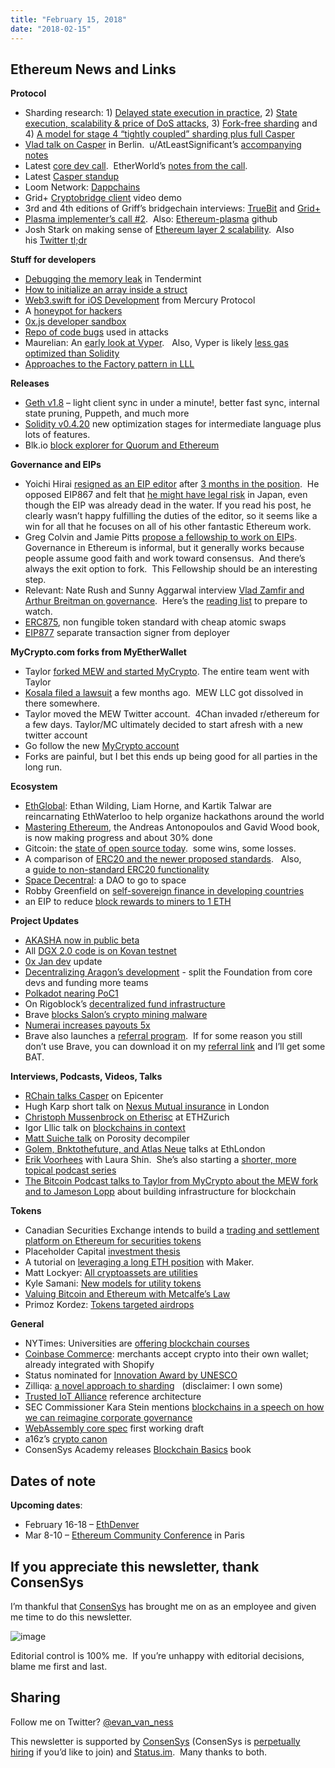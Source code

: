 ```yaml
---
title: "February 15, 2018"
date: "2018-02-15"
---
```


## Ethereum News and Links

**Protocol**

- Sharding research: 1) [Delayed state execution in practice](https://t.umblr.com/redirect?z=https%3A%2F%2Fethresear.ch%2Ft%2Fdelayed-state-execution-in-practice%2F1041&t=ODRiZTE3ZmEzZThhNWMyNDE1YTllZWUzY2M3MDZiMzQxMDJhMDA4MixzTDNlbXhrTA%3D%3D&b=t%3AQ8svKXOQOFn4j1wJ-IeWRA&p=https%3A%2F%2Fwww.weekinethereum.com%2Fpost%2F170925640988%2Ffebruary-15-2018&m=0), 2) [State execution, scalability & price of DoS attacks](https://t.umblr.com/redirect?z=https%3A%2F%2Fethresear.ch%2Ft%2Fstate-execution-scalability-and-cost-under-dos-attacks%2F1048&t=YWQ5OTVmNzU5ZWE4M2E2NzlmNGM3Njk0MzM5MWY3ZDcyMzU4YTNmNSxzTDNlbXhrTA%3D%3D&b=t%3AQ8svKXOQOFn4j1wJ-IeWRA&p=https%3A%2F%2Fwww.weekinethereum.com%2Fpost%2F170925640988%2Ffebruary-15-2018&m=0), 3) [Fork-free sharding](https://t.umblr.com/redirect?z=https%3A%2F%2Fethresear.ch%2Ft%2Ffork-free-sharding%2F1058&t=NjRhOTNlM2I2ODcyZjg3NDE2ZjFlOGM0MjZlNTIxODVmY2QzZmE3ZSxzTDNlbXhrTA%3D%3D&b=t%3AQ8svKXOQOFn4j1wJ-IeWRA&p=https%3A%2F%2Fwww.weekinethereum.com%2Fpost%2F170925640988%2Ffebruary-15-2018&m=0) and 4) [A model for stage 4 “tightly coupled” sharding plus full Casper](https://t.umblr.com/redirect?z=https%3A%2F%2Fethresear.ch%2Ft%2Fa-model-for-stage-4-tightly-coupled-sharding-plus-full-casper%2F1065&t=MTIxMGEyYTU4ZWJlNmFmNTA2MmJjZjlhZTgyNjQ4ZThiMjRlYjgyYSxzTDNlbXhrTA%3D%3D&b=t%3AQ8svKXOQOFn4j1wJ-IeWRA&p=https%3A%2F%2Fwww.weekinethereum.com%2Fpost%2F170925640988%2Ffebruary-15-2018&m=0)
- [Vlad talk on Casper](https://t.umblr.com/redirect?z=https%3A%2F%2Fwww.youtube.com%2Fwatch%3Fv%3DqDa4xjQq1RE&t=MzYyNWVkZGU1NGE1ZDc0ZmMwN2M1ODU1MTJjZTY5MGQ3OGNkM2FkZixzTDNlbXhrTA%3D%3D&b=t%3AQ8svKXOQOFn4j1wJ-IeWRA&p=https%3A%2F%2Fwww.weekinethereum.com%2Fpost%2F170925640988%2Ffebruary-15-2018&m=0) in Berlin.  u/AtLeastSignificant’s [accompanying notes](https://t.umblr.com/redirect?z=https%3A%2F%2Fwww.reddit.com%2Fr%2Fethereum%2Fcomments%2F7wj8cq%2Fbreaking_down_vlads_talk_on_cbc_consensus_and%2F&t=NjBkMDFlYzNlMjkwMGNmMmQxNTkwZWVkOGU1NGI5MGE1OGIwMzdhMixzTDNlbXhrTA%3D%3D&b=t%3AQ8svKXOQOFn4j1wJ-IeWRA&p=https%3A%2F%2Fwww.weekinethereum.com%2Fpost%2F170925640988%2Ffebruary-15-2018&m=0)
- Latest [core dev call](https://t.umblr.com/redirect?z=https%3A%2F%2Fwww.youtube.com%2Fwatch%3Fv%3DwPBzs2NBnsA&t=ODFiZDY4Y2E5NjgxYzMwNDllMWM4YTBhZGFiODkyMDJlNWUxOGMwNyxzTDNlbXhrTA%3D%3D&b=t%3AQ8svKXOQOFn4j1wJ-IeWRA&p=https%3A%2F%2Fwww.weekinethereum.com%2Fpost%2F170925640988%2Ffebruary-15-2018&m=0).  EtherWorld’s [notes from the call](https://t.umblr.com/redirect?z=https%3A%2F%2Fetherworld.co%2F2018%2F02%2F12%2Fconstantinople-eips-and-ethereum-core-dev-meeting-33-highlights%2F&t=YzVhZGQ2NzQ5ZTg4MTAyYTQ4OWE0NzE5OTA4YjQxM2JlZDk5ZTIxMSxzTDNlbXhrTA%3D%3D&b=t%3AQ8svKXOQOFn4j1wJ-IeWRA&p=https%3A%2F%2Fwww.weekinethereum.com%2Fpost%2F170925640988%2Ffebruary-15-2018&m=0).
- Latest [Casper standup](https://t.umblr.com/redirect?z=https%3A%2F%2Fwww.youtube.com%2Fwatch%3Fv%3D_2wduN0iM50&t=YWYzMDBlNTljNzJjNmZkZjdkYWIwNzMxODg5M2Q4NmY0NjZmNmFlMyxzTDNlbXhrTA%3D%3D&b=t%3AQ8svKXOQOFn4j1wJ-IeWRA&p=https%3A%2F%2Fwww.weekinethereum.com%2Fpost%2F170925640988%2Ffebruary-15-2018&m=0)
- Loom Network: [Dappchains](https://t.umblr.com/redirect?z=https%3A%2F%2Fmedium.com%2Floom-network%2Fdappchains-scaling-ethereum-dapps-through-sidechains-f99e51fff447%3Freddit%3D1&t=YTUyZjZlNDE2NzI3ZWVmMjg2Y2IzYzdiYmZlOTE4ZjE0ZTZhNTFmZSxzTDNlbXhrTA%3D%3D&b=t%3AQ8svKXOQOFn4j1wJ-IeWRA&p=https%3A%2F%2Fwww.weekinethereum.com%2Fpost%2F170925640988%2Ffebruary-15-2018&m=0)
- Grid+ [Cryptobridge client](https://t.umblr.com/redirect?z=https%3A%2F%2Fvimeo.com%2F255442890&t=N2RkZDZmMDQ2ZTRiNWYzY2EzNjA3NDMwNGQxNTFlNjgzOWU5Y2ViMSxzTDNlbXhrTA%3D%3D&b=t%3AQ8svKXOQOFn4j1wJ-IeWRA&p=https%3A%2F%2Fwww.weekinethereum.com%2Fpost%2F170925640988%2Ffebruary-15-2018&m=0) video demo
- 3rd and 4th editions of Griff’s bridgechain interviews: [TrueBit](https://t.umblr.com/redirect?z=https%3A%2F%2Fwww.youtube.com%2Fwatch%3Fv%3DyI9gaf8RO4w&t=NTc0MjcyNjIyODI5YzcwOTcyNzFmYjliNTQyZTA0OWE0NThhM2E4YyxzTDNlbXhrTA%3D%3D&b=t%3AQ8svKXOQOFn4j1wJ-IeWRA&p=https%3A%2F%2Fwww.weekinethereum.com%2Fpost%2F170925640988%2Ffebruary-15-2018&m=0) and [Grid+](https://t.umblr.com/redirect?z=https%3A%2F%2Fwww.youtube.com%2Fwatch%3Fv%3DZYVW74Q7DaY&t=ZGIyODVlNzZkNzI4YTkyYmU0ZGJiZmIzMjQ4NThlNjg5M2U3NzBjMSxzTDNlbXhrTA%3D%3D&b=t%3AQ8svKXOQOFn4j1wJ-IeWRA&p=https%3A%2F%2Fwww.weekinethereum.com%2Fpost%2F170925640988%2Ffebruary-15-2018&m=0)
- [Plasma implementer’s call #2](https://t.umblr.com/redirect?z=https%3A%2F%2Fyoutu.be%2Fc_Z8F6FUJxU&t=NDM1YWQxYjZiMGE2MDE4MWYzZmMwMjdiOTNiNjhmYmFiNDNiZmFhMixzTDNlbXhrTA%3D%3D&b=t%3AQ8svKXOQOFn4j1wJ-IeWRA&p=https%3A%2F%2Fwww.weekinethereum.com%2Fpost%2F170925640988%2Ffebruary-15-2018&m=0).  Also: [Ethereum-plasma](https://t.umblr.com/redirect?z=https%3A%2F%2Fgithub.com%2Fethereum-plasma&t=NmEzN2Y1OGE1YmEzZDlmNmJlYWQ0ODY5YTA3OGJlYTg3YWQ0ZWZiNyxzTDNlbXhrTA%3D%3D&b=t%3AQ8svKXOQOFn4j1wJ-IeWRA&p=https%3A%2F%2Fwww.weekinethereum.com%2Fpost%2F170925640988%2Ffebruary-15-2018&m=0) github
- Josh Stark on making sense of [Ethereum layer 2 scalability](https://t.umblr.com/redirect?z=https%3A%2F%2Fmedium.com%2Fl4-media%2Fmaking-sense-of-ethereums-layer-2-scaling-solutions-state-channels-plasma-and-truebit-22cb40dcc2f4&t=YWZiNjY0MWIyZTAzNTBiODc5MWUzYmY2OWI1YTYzYWVmNmJkZGQzYyxzTDNlbXhrTA%3D%3D&b=t%3AQ8svKXOQOFn4j1wJ-IeWRA&p=https%3A%2F%2Fwww.weekinethereum.com%2Fpost%2F170925640988%2Ffebruary-15-2018&m=0).  Also his [Twitter tl;dr](https://twitter.com/0xstark/status/963068286228484097)

**Stuff for developers**

- [Debugging the memory leak](https://t.umblr.com/redirect?z=https%3A%2F%2Fblog.cosmos.network%2Fdebugging-the-memory-leak-in-tendermint-210186711420&t=MWU2ZmFjMWNkODc2NTcyZjZmYjRlZGU3OTlhODNiZTFjOTllOGYyNCxzTDNlbXhrTA%3D%3D&b=t%3AQ8svKXOQOFn4j1wJ-IeWRA&p=https%3A%2F%2Fwww.weekinethereum.com%2Fpost%2F170925640988%2Ffebruary-15-2018&m=0) in Tendermint
- [How to initialize an array inside a struct](https://t.umblr.com/redirect?z=https%3A%2F%2Fmedium.com%2Floom-network%2Fethereum-solidity-memory-vs-storage-how-to-initialize-an-array-inside-a-struct-184baf6aa2eb&t=Nzk3OWFjODNiZjc0MmRiZTljMDc0N2VhYWJiMjQzMmM3OGY1YTI5OCxzTDNlbXhrTA%3D%3D&b=t%3AQ8svKXOQOFn4j1wJ-IeWRA&p=https%3A%2F%2Fwww.weekinethereum.com%2Fpost%2F170925640988%2Ffebruary-15-2018&m=0)
- [Web3.swift for iOS Development](https://t.umblr.com/redirect?z=https%3A%2F%2Fmedium.com%2Fmercuryprotocol%2Fintroducing-web3-swift-for-ethereum-ios-development-1e02212b662b&t=ZWU0ODQ3ZmQ0MzQ2N2RlOGQzODVlODY0ZDQ2ZTkyYTkzMGRlMTJlYyxzTDNlbXhrTA%3D%3D&b=t%3AQ8svKXOQOFn4j1wJ-IeWRA&p=https%3A%2F%2Fwww.weekinethereum.com%2Fpost%2F170925640988%2Ffebruary-15-2018&m=0) from Mercury Protocol
- A [honeypot for hackers](https://t.umblr.com/redirect?z=https%3A%2F%2Fwww.reddit.com%2Fr%2Fethdev%2Fcomments%2F7x5rwr%2Ftricked_by_a_honeypot_contract_or_beaten_by%2F&t=MGEzNTAxNWVkMDAwM2ZiN2UxNjY3Nzg2Y2JiYjIxNzcxYThkNDdlZixzTDNlbXhrTA%3D%3D&b=t%3AQ8svKXOQOFn4j1wJ-IeWRA&p=https%3A%2F%2Fwww.weekinethereum.com%2Fpost%2F170925640988%2Ffebruary-15-2018&m=0)
- [0x.js developer sandbox](https://t.umblr.com/redirect?z=https%3A%2F%2Fblog.0xproject.com%2F0x-js-developer-sandbox-15a3feb7443c&t=ZWFkYjcwMjEzZTg1ODk2ZGY4MjliMGQ0M2FhOGIxYWFkMWM3ODZjMCxzTDNlbXhrTA%3D%3D&b=t%3AQ8svKXOQOFn4j1wJ-IeWRA&p=https%3A%2F%2Fwww.weekinethereum.com%2Fpost%2F170925640988%2Ffebruary-15-2018&m=0)
- [Repo of code bugs](https://t.umblr.com/redirect?z=https%3A%2F%2Fgithub.com%2Ffergarrui%2Fethereum-security&t=MzAwZTY4Nzc4NmE2NmE1MzZmOWUwZmJmMDliZDhiM2U2NGVmOGE0NyxzTDNlbXhrTA%3D%3D&b=t%3AQ8svKXOQOFn4j1wJ-IeWRA&p=https%3A%2F%2Fwww.weekinethereum.com%2Fpost%2F170925640988%2Ffebruary-15-2018&m=0) used in attacks
- Maurelian: An [early look at Vyper](https://t.umblr.com/redirect?z=https%3A%2F%2Fmedium.com%2F%40maurelian%2Fan-early-look-at-vyper-d101e0c349c1&t=MzkyMDRiNDgxMmMwN2E4MmM0MzIyZjdjMDY5ZGEwZTZkZDg3OTVlZCxzTDNlbXhrTA%3D%3D&b=t%3AQ8svKXOQOFn4j1wJ-IeWRA&p=https%3A%2F%2Fwww.weekinethereum.com%2Fpost%2F170925640988%2Ffebruary-15-2018&m=0).   Also, Vyper is likely [less gas optimized than Solidity](https://t.umblr.com/redirect?z=https%3A%2F%2Fwww.reddit.com%2Fr%2Fethereum%2Fcomments%2F7x9jbb%2Fan_early_look_at_vyper_maurelian_medium%2Fdu7hnqe%2F%3Fcontext%3D3&t=MzExNzM3MWQyYWFlNWZkODFkN2JhYTc4YTZiMjJmMmYyZmYxNzI3NixzTDNlbXhrTA%3D%3D&b=t%3AQ8svKXOQOFn4j1wJ-IeWRA&p=https%3A%2F%2Fwww.weekinethereum.com%2Fpost%2F170925640988%2Ffebruary-15-2018&m=0)
- [Approaches to the Factory pattern in LLL](https://t.umblr.com/redirect?z=https%3A%2F%2Fgitlab.com%2Fveox%2Flll-creation-patterns%2Fblob%2F0e10ab6884fc11e945408f12c90b0cbab34419e0%2Fcontracts%2FREADME.md&t=ODI0ODJkNDUxYTdmMTZlZGFiYzRhMjJlYzI5MmUxMjkyYTA1MjhiNCxzTDNlbXhrTA%3D%3D&b=t%3AQ8svKXOQOFn4j1wJ-IeWRA&p=https%3A%2F%2Fwww.weekinethereum.com%2Fpost%2F170925640988%2Ffebruary-15-2018&m=0)

**Releases**

- [Geth v1.8](https://t.umblr.com/redirect?z=https%3A%2F%2Fblog.ethereum.org%2F2018%2F02%2F14%2Fgeth-1-8-iceberg%25C2%25B9%2F&t=YmJiYWJkM2Y3MDIxMmNiYjE3MDJlOTIxMjc2NTU4ZTgyNThiZGJiZSxzTDNlbXhrTA%3D%3D&b=t%3AQ8svKXOQOFn4j1wJ-IeWRA&p=https%3A%2F%2Fwww.weekinethereum.com%2Fpost%2F170925640988%2Ffebruary-15-2018&m=0) – light client sync in under a minute!, better fast sync, internal state pruning, Puppeth, and much more
- [Solidity v0.4.20](https://t.umblr.com/redirect?z=https%3A%2F%2Fgithub.com%2Fethereum%2Fsolidity%2Freleases%2Ftag%2Fv0.4.20&t=MWI2NWY3NmE5YjQyNDMwNTQyMzYxNGFlMjczMTZiOTFjOTAwMzVhMSxzTDNlbXhrTA%3D%3D&b=t%3AQ8svKXOQOFn4j1wJ-IeWRA&p=https%3A%2F%2Fwww.weekinethereum.com%2Fpost%2F170925640988%2Ffebruary-15-2018&m=0) new optimization stages for intermediate language plus lots of features.
- Blk.io [block explorer for Quorum and Ethereum](https://t.umblr.com/redirect?z=https%3A%2F%2Fmedium.com%2Fblk-io%2Four-free-blockchain-explorer-is-now-available-f9e11a1e1888&t=MTM4MTU2YmU3MWJiN2EyNjYzYmE4MDM5NTUyZmZkOWU1NGU4YmQ3OSxzTDNlbXhrTA%3D%3D&b=t%3AQ8svKXOQOFn4j1wJ-IeWRA&p=https%3A%2F%2Fwww.weekinethereum.com%2Fpost%2F170925640988%2Ffebruary-15-2018&m=0)

**Governance and EIPs**

- Yoichi Hirai [resigned as an EIP editor](https://t.umblr.com/redirect?z=https%3A%2F%2Fgithub.com%2Fethereum%2FEIPs%2Fpull%2F867%23issuecomment-365800936&t=MmVmNzJlYzNmODZkMDM3NDQxYjk5N2QwM2NjNDc2ZTJlZjVjZTBiYSxzTDNlbXhrTA%3D%3D&b=t%3AQ8svKXOQOFn4j1wJ-IeWRA&p=https%3A%2F%2Fwww.weekinethereum.com%2Fpost%2F170925640988%2Ffebruary-15-2018&m=0) after [3 months in the position](https://t.umblr.com/redirect?z=https%3A%2F%2Fgithub.com%2Fethereum%2FEIPs%2Fcommit%2F2145841c6ab56142d6c9beec5d2aaefd5bb52c3d%23diff-2f1874f8ac5135980a12a961cfafc079&t=ZTI1ZDZiYmQ5YTU2ZDhlOTMzZTRlZGNlY2I2MzVjZDU3NWJmMTUwMCxzTDNlbXhrTA%3D%3D&b=t%3AQ8svKXOQOFn4j1wJ-IeWRA&p=https%3A%2F%2Fwww.weekinethereum.com%2Fpost%2F170925640988%2Ffebruary-15-2018&m=0).  He opposed EIP867 and felt that [he might have legal risk](https://t.umblr.com/redirect?z=https%3A%2F%2Fmedium.com%2F%40pirapira%2Fwho-can-recover-stuck-funds-on-ethereum-345ba7566c9c&t=OWMzM2Q2MTZiNDA2YWZkZTBmNzk1ODEwMzFjNzY5NmUwZmIyZDMyMyxzTDNlbXhrTA%3D%3D&b=t%3AQ8svKXOQOFn4j1wJ-IeWRA&p=https%3A%2F%2Fwww.weekinethereum.com%2Fpost%2F170925640988%2Ffebruary-15-2018&m=0) in Japan, even though the EIP was already dead in the water. If you read his post, he clearly wasn’t happy fulfilling the duties of the editor, so it seems like a win for all that he focuses on all of his other fantastic Ethereum work.
- Greg Colvin and Jamie Pitts [propose a fellowship to work on EIPs](https://t.umblr.com/redirect?z=https%3A%2F%2Fmedium.com%2F%40jpitts%2Fan-open-invitation-to-participate-in-a-fellowship-of-ethereum-magicians-982e6143db4f&t=MTM0NjU5MzMxOTA5NDI3NWU2N2FjZDNmMjJjZTMwNjM4ODZlZDFkOCxzTDNlbXhrTA%3D%3D&b=t%3AQ8svKXOQOFn4j1wJ-IeWRA&p=https%3A%2F%2Fwww.weekinethereum.com%2Fpost%2F170925640988%2Ffebruary-15-2018&m=0). Governance in Ethereum is informal, but it generally works because people assume good faith and work toward consensus.  And there’s always the exit option to fork.  This Fellowship should be an interesting step.
- Relevant: Nate Rush and Sunny Aggarwal interview [Vlad Zamfir and Arthur Breitman on governance](https://t.umblr.com/redirect?z=https%3A%2F%2Fwww.youtube.com%2Fwatch%3Fv%3DIDY_inT-q0U%26feature%3Dyoutu.be&t=YzRiNzY2NTJiN2I2NDkwNjFjZjc0MDUzZTJmNDNlMTllZTg4OTExMyxzTDNlbXhrTA%3D%3D&b=t%3AQ8svKXOQOFn4j1wJ-IeWRA&p=https%3A%2F%2Fwww.weekinethereum.com%2Fpost%2F170925640988%2Ffebruary-15-2018&m=0).  Here’s the [reading list](https://t.umblr.com/redirect?z=https%3A%2F%2Fconspirat.us%2Fpodcast-resources-1-protocol-governance-300fac63ffa9&t=NzAyYTdlMjYyN2U2MTI2MzZhMTc4ZThlNTIyODE4ODYyMDgxMmE0NixzTDNlbXhrTA%3D%3D&b=t%3AQ8svKXOQOFn4j1wJ-IeWRA&p=https%3A%2F%2Fwww.weekinethereum.com%2Fpost%2F170925640988%2Ffebruary-15-2018&m=0) to prepare to watch.
- [ERC875](https://t.umblr.com/redirect?z=https%3A%2F%2Fgithub.com%2Fethereum%2FEIPs%2Fissues%2F875&t=OTEzNDkxNWFlNWU1NmE0MzIyNjEyMjA4Yzc0Y2NhNzFlM2JhN2QwYixzTDNlbXhrTA%3D%3D&b=t%3AQ8svKXOQOFn4j1wJ-IeWRA&p=https%3A%2F%2Fwww.weekinethereum.com%2Fpost%2F170925640988%2Ffebruary-15-2018&m=0), non fungible token standard with cheap atomic swaps
- [EIP877](https://t.umblr.com/redirect?z=https%3A%2F%2Fgithub.com%2Fethereum%2FEIPs%2Fpull%2F877&t=ODJhYWM5NjA5NDk0Zjk4NDgxM2I2OTQwNGI1ODE2NTRjN2FmN2Q5OCxzTDNlbXhrTA%3D%3D&b=t%3AQ8svKXOQOFn4j1wJ-IeWRA&p=https%3A%2F%2Fwww.weekinethereum.com%2Fpost%2F170925640988%2Ffebruary-15-2018&m=0) separate transaction signer from deployer

**MyCrypto.com forks from MyEtherWallet**

- Taylor [forked MEW and started MyCrypto](https://t.umblr.com/redirect?z=https%3A%2F%2Fwww.reddit.com%2Fr%2Fethereum%2Fcomments%2F7wa7yh%2Fa_new_beginning_mycryptocom%2F&t=MWIzYTA1ZDVjMmQyZTJmZWM5NDk1YzU5YTU2NjM2OTAwYWViMGEwMSxzTDNlbXhrTA%3D%3D&b=t%3AQ8svKXOQOFn4j1wJ-IeWRA&p=https%3A%2F%2Fwww.weekinethereum.com%2Fpost%2F170925640988%2Ffebruary-15-2018&m=0). The entire team went with Taylor
- [Kosala filed a lawsuit](https://t.umblr.com/redirect?z=https%3A%2F%2Fwww.reddit.com%2Fr%2Fethereum%2Fcomments%2F7whnxo%2Fa_lawsuit_was_filed_on_december_14_2017_by_the%2F&t=NDExOTZlNmJkYzA2YWVhMmQyMzYxNTMwNWU5MjI3YTFkMzEwODQyMCxzTDNlbXhrTA%3D%3D&b=t%3AQ8svKXOQOFn4j1wJ-IeWRA&p=https%3A%2F%2Fwww.weekinethereum.com%2Fpost%2F170925640988%2Ffebruary-15-2018&m=0) a few months ago.  MEW LLC got dissolved in there somewhere.
- Taylor moved the MEW Twitter account.  4Chan invaded r/ethereum for a few days. Taylor/MC ultimately decided to start afresh with a new twitter account
- Go follow the new [MyCrypto account](https://twitter.com/MyCrypto)
- Forks are painful, but I bet this ends up being good for all parties in the long run.  

  
**Ecosystem**

- [EthGlobal](https://t.umblr.com/redirect?z=https%3A%2F%2Fmedium.com%2Fethglobal%2Fethglobal-supporting-ethereum-hackathons-around-the-world-5e32fa991a55&t=YzliMzFhODBjZDUyMWM2MzRmZDkzOTc2ZmVjODFjZDNlM2E1Mjg0NyxzTDNlbXhrTA%3D%3D&b=t%3AQ8svKXOQOFn4j1wJ-IeWRA&p=https%3A%2F%2Fwww.weekinethereum.com%2Fpost%2F170925640988%2Ffebruary-15-2018&m=0): Ethan Wilding, Liam Horne, and Kartik Talwar are reincarnating EthWaterloo to help organize hackathons around the world
- [Mastering Ethereum](https://t.umblr.com/redirect?z=https%3A%2F%2Fwww.reddit.com%2Fr%2Fethereum%2Fcomments%2F7xivcm%2Fmastering_ethereum_is_progressing_rapidly_please%2F&t=ZjM5MjI4OTc4YWI0NGQ4ZTNmMjE2OTVhNzk2YTA1ODI0MzFmOGRiMixzTDNlbXhrTA%3D%3D&b=t%3AQ8svKXOQOFn4j1wJ-IeWRA&p=https%3A%2F%2Fwww.weekinethereum.com%2Fpost%2F170925640988%2Ffebruary-15-2018&m=0), the Andreas Antonopoulos and Gavid Wood book, is now making progress and about 30% done
- Gitcoin: the [state of open source today](https://t.umblr.com/redirect?z=https%3A%2F%2Fmedium.com%2Fgitcoin%2Foss-today-some-wins-some-losses-89d1ab46ceb6&t=M2IyYjc0NDk1OGJhYTVlOWUyN2MwZWE0MjBlMzNiMzE3ZmM3NTBmZCxzTDNlbXhrTA%3D%3D&b=t%3AQ8svKXOQOFn4j1wJ-IeWRA&p=https%3A%2F%2Fwww.weekinethereum.com%2Fpost%2F170925640988%2Ffebruary-15-2018&m=0).  some wins, some losses.
- A comparison of [ERC20 and the newer proposed standards](https://t.umblr.com/redirect?z=http%3A%2F%2Fblockchainers.org%2Findex.php%2F2018%2F02%2F08%2Ftoken-erc-comparison-for-fungible-tokens%2F&t=MDNhYjA3MGVkNzI1MWU5OTA1NGVmMzk5OThkNTgxODg5NmFmNjU5OSxzTDNlbXhrTA%3D%3D&b=t%3AQ8svKXOQOFn4j1wJ-IeWRA&p=https%3A%2F%2Fwww.weekinethereum.com%2Fpost%2F170925640988%2Ffebruary-15-2018&m=0).   Also, a [guide to non-standard ERC20 functionality](https://t.umblr.com/redirect?z=https%3A%2F%2Fmedium.com%2F%40ptrwtts%2Fbeyond-erc20-a-guide-to-non-standard-ethereum-token-functionality-bef5b9a9d457&t=YWI0Y2MxZjg2ZmFlMjE1ODQyYTlhOGQyZjVjNTRjN2MyNmVhNTQwZixzTDNlbXhrTA%3D%3D&b=t%3AQ8svKXOQOFn4j1wJ-IeWRA&p=https%3A%2F%2Fwww.weekinethereum.com%2Fpost%2F170925640988%2Ffebruary-15-2018&m=0)
- [Space Decentral](https://t.umblr.com/redirect?z=https%3A%2F%2Ffinance.yahoo.com%2Fnews%2Fspace-cooperative-launches-social-network-130000400.html&t=ODRlNjM1YWQxY2ZhOGJkMDFhYTlkMDk5NjBhNTZmYWUyYjEyMGI2NyxzTDNlbXhrTA%3D%3D&b=t%3AQ8svKXOQOFn4j1wJ-IeWRA&p=https%3A%2F%2Fwww.weekinethereum.com%2Fpost%2F170925640988%2Ffebruary-15-2018&m=0): a DAO to go to space
- Robby Greenfield on [self-sovereign finance in developing countries](https://t.umblr.com/redirect?z=https%3A%2F%2Fmedia.consensys.net%2Funbanked-for-good-digital-currency-and-self-sovereign-finance-add5f2efaaa&t=NGJkYjUzY2I4YzY2M2U5N2Y0ODJhOTFiMTU4OTUxODkzNDEyZGU3NSxzTDNlbXhrTA%3D%3D&b=t%3AQ8svKXOQOFn4j1wJ-IeWRA&p=https%3A%2F%2Fwww.weekinethereum.com%2Fpost%2F170925640988%2Ffebruary-15-2018&m=0)
- an EIP to reduce [block rewards to miners to 1 ETH](https://t.umblr.com/redirect?z=https%3A%2F%2Fgithub.com%2Fethereum%2FEIPs%2Fissues%2F861&t=ZGY3MjgyODkwOTM5NDE5ZmVmYWRmZDE1ODdlMDg3ZjhhNjlhZGQxMixzTDNlbXhrTA%3D%3D&b=t%3AQ8svKXOQOFn4j1wJ-IeWRA&p=https%3A%2F%2Fwww.weekinethereum.com%2Fpost%2F170925640988%2Ffebruary-15-2018&m=0)

**Project Updates**

- [AKASHA now in public beta](https://t.umblr.com/redirect?z=https%3A%2F%2Fblog.akasha.world%2F2018%2F02%2F10%2Fakasha-beta-emergence%2F&t=MGZhZWFmNjAxZDc1NzIzYTE3MDg2YTQyNzM3MmU4M2QwM2U5ZWE2NSxzTDNlbXhrTA%3D%3D&b=t%3AQ8svKXOQOFn4j1wJ-IeWRA&p=https%3A%2F%2Fwww.weekinethereum.com%2Fpost%2F170925640988%2Ffebruary-15-2018&m=0)
- All [DGX 2.0 code is on Kovan testnet](https://t.umblr.com/redirect?z=https%3A%2F%2Fmedium.com%2F%40Digix%2Fdigix-dev-update-feb-13th-2018-audit-fixes-kovan-deployment-uiux-testing-for-marketplace-and-fdcbffa86e73&t=MGVmZjBmYTNjYWMzMDkwMDNlNjdhODM3YTYwODdlNmJhODc3NzI2NCxzTDNlbXhrTA%3D%3D&b=t%3AQ8svKXOQOFn4j1wJ-IeWRA&p=https%3A%2F%2Fwww.weekinethereum.com%2Fpost%2F170925640988%2Ffebruary-15-2018&m=0)
- [0x Jan dev](https://t.umblr.com/redirect?z=https%3A%2F%2Fblog.0xproject.com%2Fdevelopment-update-5-january-2018-6308b2cb13bf&t=ZjRmNTQ4YjA0ZTgxM2ZhZDM0MGE4MjczOWU0NDhjOGRiYTc3ZDQyNixzTDNlbXhrTA%3D%3D&b=t%3AQ8svKXOQOFn4j1wJ-IeWRA&p=https%3A%2F%2Fwww.weekinethereum.com%2Fpost%2F170925640988%2Ffebruary-15-2018&m=0) update
- [Decentralizing Aragon’s development](https://t.umblr.com/redirect?z=https%3A%2F%2Fblog.aragon.one%2Fdecentralizing-aragons-development-5062fd6d135d&t=NjRkMzg5NDk4NDUyMzkzYzFhMzFmNjJkYWYzZGQ5NDA0ZTcyZjJlMyxzTDNlbXhrTA%3D%3D&b=t%3AQ8svKXOQOFn4j1wJ-IeWRA&p=https%3A%2F%2Fwww.weekinethereum.com%2Fpost%2F170925640988%2Ffebruary-15-2018&m=0) - split the Foundation from core devs and funding more teams
- [Polkadot nearing PoC1](https://t.umblr.com/redirect?z=https%3A%2F%2Fmedium.com%2F%40ParityTech%2Fparitys-polkadot-dev-update-3-b111209c4802&t=ZjQ1Yzg5OTVjMjYyYTQxNTcxZDBhYWRlYmVlZDM2NDEyNDFlNjdmOSxzTDNlbXhrTA%3D%3D&b=t%3AQ8svKXOQOFn4j1wJ-IeWRA&p=https%3A%2F%2Fwww.weekinethereum.com%2Fpost%2F170925640988%2Ffebruary-15-2018&m=0)
- On Rigoblock’s [decentralized fund infrastructure](https://t.umblr.com/redirect?z=https%3A%2F%2Fmedium.com%2Frigoblock%2Fa-protocol-for-decentralized-fund-infrastructure-1fe217264637&t=MmQzNzNjODMzZTBlOWZjMDY3MTIwZDU4ZWI3MTAxOWNmMTc2YjBlNyxzTDNlbXhrTA%3D%3D&b=t%3AQ8svKXOQOFn4j1wJ-IeWRA&p=https%3A%2F%2Fwww.weekinethereum.com%2Fpost%2F170925640988%2Ffebruary-15-2018&m=0)
- Brave [blocks Salon’s crypto mining malware](https://twitter.com/BrendanEich/status/963556096521658368)
- [Numerai increases payouts 5x](https://t.umblr.com/redirect?z=https%3A%2F%2Fmedium.com%2Fnumerai%2Fnumeraire-the-cryptocurrency-powering-the-world-hedge-fund-5674b7dd73fe&t=Mzc4MDkzYTkyZDM2Yzg3MjNmM2IwNDgwMzEwYjA2ZDZiYjYwMWE2YyxzTDNlbXhrTA%3D%3D&b=t%3AQ8svKXOQOFn4j1wJ-IeWRA&p=https%3A%2F%2Fwww.weekinethereum.com%2Fpost%2F170925640988%2Ffebruary-15-2018&m=0)
- Brave also launches a [referral program](https://t.umblr.com/redirect?z=https%3A%2F%2Fbrave.com%2Freferral-program%2F&t=ODJmMjAzODc0OTlmN2U5YjNiYWQ3ZGI5YWQ5ZjZhMDBkYzBmZjE2MixzTDNlbXhrTA%3D%3D&b=t%3AQ8svKXOQOFn4j1wJ-IeWRA&p=https%3A%2F%2Fwww.weekinethereum.com%2Fpost%2F170925640988%2Ffebruary-15-2018&m=0).  If for some reason you still don’t use Brave, you can download it on my [referral link](https://t.umblr.com/redirect?z=http%3A%2F%2Fbrave.com%2Fwee334&t=OTUwMzdhMjc0ZDBhNjc4MzZhZmViYjE5ZDc4MTZmMGQ2YWRhN2IwOSxzTDNlbXhrTA%3D%3D&b=t%3AQ8svKXOQOFn4j1wJ-IeWRA&p=https%3A%2F%2Fwww.weekinethereum.com%2Fpost%2F170925640988%2Ffebruary-15-2018&m=0) and I’ll get some BAT.

**Interviews, Podcasts, Videos, Talks**

- [RChain talks Casper](https://t.umblr.com/redirect?z=https%3A%2F%2Fepicenter.tv%2Fepisode%2F221%2F&t=Mzc0MGQyZTU2Njg5NTIxMzI4ZGQ1YmNiNTI3ZWUxZjFhYTIzNmZmMyxzTDNlbXhrTA%3D%3D&b=t%3AQ8svKXOQOFn4j1wJ-IeWRA&p=https%3A%2F%2Fwww.weekinethereum.com%2Fpost%2F170925640988%2Ffebruary-15-2018&m=0) on Epicenter
- Hugh Karp short talk on [Nexus Mutual insurance](https://t.umblr.com/redirect?z=https%3A%2F%2Fmedium.com%2Fnexus-mutual%2Fnexus-mutual-at-market-minds-186cb42bfac8&t=MGY3Y2ViZjcxMDAxMGI1MjZlNmFiNjFkZGYzZGNkM2ExZDgwYjg3YixzTDNlbXhrTA%3D%3D&b=t%3AQ8svKXOQOFn4j1wJ-IeWRA&p=https%3A%2F%2Fwww.weekinethereum.com%2Fpost%2F170925640988%2Ffebruary-15-2018&m=0) in London
- [Christoph Mussenbrock on Etherisc](https://t.umblr.com/redirect?z=https%3A%2F%2Fwww.youtube.com%2Fwatch%3Fv%3DxGrBT2QloTk&t=MTAxMjUyYTY4NTcwM2QwYjE0YTM1MmVmOTUwZGE5NGZkOGYwNjZkMSxzTDNlbXhrTA%3D%3D&b=t%3AQ8svKXOQOFn4j1wJ-IeWRA&p=https%3A%2F%2Fwww.weekinethereum.com%2Fpost%2F170925640988%2Ffebruary-15-2018&m=0) at ETHZurich
- Igor Lllic talk on [blockchains in context](https://t.umblr.com/redirect?z=https%3A%2F%2Fwww.youtube.com%2Fwatch%3Fv%3DeJXbTOO0koY&t=ZTBiZDMzMGM5YWY3NDBhMGRmZWUxNDNlMTcwZTA4MWViM2FhMGY5MSxzTDNlbXhrTA%3D%3D&b=t%3AQ8svKXOQOFn4j1wJ-IeWRA&p=https%3A%2F%2Fwww.weekinethereum.com%2Fpost%2F170925640988%2Ffebruary-15-2018&m=0)
- [Matt Suiche talk](https://t.umblr.com/redirect?z=https%3A%2F%2Fwww.youtube.com%2Fwatch%3Fv%3DodOuUhASCII&t=NjlmNTI1OTM3YjY1ZDZkZDIzZmIwYjJhYjllMmI5YjdjOTViMTQ3ZSxzTDNlbXhrTA%3D%3D&b=t%3AQ8svKXOQOFn4j1wJ-IeWRA&p=https%3A%2F%2Fwww.weekinethereum.com%2Fpost%2F170925640988%2Ffebruary-15-2018&m=0) on Porosity decompiler
- [Golem, Bnktothefuture, and Atlas Neue](https://t.umblr.com/redirect?z=https%3A%2F%2Fwww.youtube.com%2Fwatch%3Fv%3DAuhRGIjO2zw%26list%3DPLH2WVgPU3VKxT8oKT0sIwep0g77hcqtIL&t=MDdjNWU5ZWMxMTM2YzY3MjJhOTdlMjA3MGMyNTY0YmFlMDViOTM3ZSxzTDNlbXhrTA%3D%3D&b=t%3AQ8svKXOQOFn4j1wJ-IeWRA&p=https%3A%2F%2Fwww.weekinethereum.com%2Fpost%2F170925640988%2Ffebruary-15-2018&m=0) talks at EthLondon
- [Erik Voorhees](https://t.umblr.com/redirect?z=http%3A%2F%2Funchainedpodcast.co%2Fshapeshifts-erik-voorhees-on-how-crypto-will-separate-money-and-state&t=MmNlMGUwZWYyMDUxZWIxODNkNzRmMDk2YzM5NDE2MjcxYTgwYzEzNyxzTDNlbXhrTA%3D%3D&b=t%3AQ8svKXOQOFn4j1wJ-IeWRA&p=https%3A%2F%2Fwww.weekinethereum.com%2Fpost%2F170925640988%2Ffebruary-15-2018&m=0) with Laura Shin.  She’s also starting a [shorter, more topical podcast series](https://twitter.com/laurashin/status/963451633232326656)
- [The Bitcoin Podcast talks to Taylor from MyCrypto about the MEW fork and to Jameson Lopp](https://t.umblr.com/redirect?z=https%3A%2F%2Fthebitcoinpodcast.com%2Fepisode-184%2F%3Freth&t=N2Q1NDM1NjZhMWFhZGU4MjcwYWEwYTY0NDJkMzQ3ZGNlOGIyNmFlNyxzTDNlbXhrTA%3D%3D&b=t%3AQ8svKXOQOFn4j1wJ-IeWRA&p=https%3A%2F%2Fwww.weekinethereum.com%2Fpost%2F170925640988%2Ffebruary-15-2018&m=0) about building infrastructure for blockchain

**Tokens**

- Canadian Securities Exchange intends to build a [trading and settlement platform on Ethereum for securities tokens](https://t.umblr.com/redirect?z=https%3A%2F%2Fthecse.com%2Fen%2Fabout%2Fpublications%2Fcse-news%2Fcse-unveils-canadas-first-platform-for-clearing-and-settling-securities&t=OWQ5ZjQ4MjA5MjM5MWY5NzhkYzAzMzA3NjUyMzdhNTc4ZTQyNjk5NixzTDNlbXhrTA%3D%3D&b=t%3AQ8svKXOQOFn4j1wJ-IeWRA&p=https%3A%2F%2Fwww.weekinethereum.com%2Fpost%2F170925640988%2Ffebruary-15-2018&m=0)
- Placeholder Capital [investment thesis](https://t.umblr.com/redirect?z=https%3A%2F%2Fipfs.io%2Fipfs%2FQmZL4eT1gxnE168Pmw3KyejW6fUfMNzMgeKMgcWJUfYGRj%2F&t=YmU2YTc3NmIwZTZiYzUyMzkwN2FkM2VjNDcwYmU3ZmY4NmU1Yjk5NixzTDNlbXhrTA%3D%3D&b=t%3AQ8svKXOQOFn4j1wJ-IeWRA&p=https%3A%2F%2Fwww.weekinethereum.com%2Fpost%2F170925640988%2Ffebruary-15-2018&m=0)
- A tutorial on [leveraging a long ETH position](https://t.umblr.com/redirect?z=https%3A%2F%2Fwww.reddit.com%2Fr%2Fethtrader%2Fcomments%2F7wls2i%2Fleveraging_your_long_eth_position_with_makers_cdp%2F&t=NDdlZmRiZDcwNjQwYTJlYmMwZGY2MDM1NmU5YWVlOWI3NDNhZWQxOSxzTDNlbXhrTA%3D%3D&b=t%3AQ8svKXOQOFn4j1wJ-IeWRA&p=https%3A%2F%2Fwww.weekinethereum.com%2Fpost%2F170925640988%2Ffebruary-15-2018&m=0) with Maker.
- Matt Lockyer: [All cryptoassets are utilities](https://t.umblr.com/redirect?z=https%3A%2F%2Fmedium.com%2F%40mattdlockyer%2Fall-cryptoassets-are-utilities-2476bd40e467&t=NGEwMDcyM2E2MThjN2E0MmUwYzQ0NTcyMjA0YmJhNDNlOTU4NWEyZixzTDNlbXhrTA%3D%3D&b=t%3AQ8svKXOQOFn4j1wJ-IeWRA&p=https%3A%2F%2Fwww.weekinethereum.com%2Fpost%2F170925640988%2Ffebruary-15-2018&m=0)
- Kyle Samani: [New models for utility tokens](https://t.umblr.com/redirect?z=https%3A%2F%2Fmulticoin.capital%2F2018%2F02%2F13%2Fnew-models-utility-tokens%2F&t=ODJlMzhiNjhkYTM1MjhlZGNhMDU5OTM2ZmU1YzhmOGEwNjQ4Mjk3OSxzTDNlbXhrTA%3D%3D&b=t%3AQ8svKXOQOFn4j1wJ-IeWRA&p=https%3A%2F%2Fwww.weekinethereum.com%2Fpost%2F170925640988%2Ffebruary-15-2018&m=0)
- [Valuing Bitcoin and Ethereum with Metcalfe’s Law](https://t.umblr.com/redirect?z=https%3A%2F%2Fmedium.com%2F%40clearblocks%2Fvaluing-bitcoin-and-ethereum-with-metcalfes-law-aaa743f469f6&t=NzZjNWNkYmM1MTk0MjU2YzQ3ZWE2ZmI3NDUwOThlMTM4YTQwNDhiOSxzTDNlbXhrTA%3D%3D&b=t%3AQ8svKXOQOFn4j1wJ-IeWRA&p=https%3A%2F%2Fwww.weekinethereum.com%2Fpost%2F170925640988%2Ffebruary-15-2018&m=0)
- Primoz Kordez: [Tokens targeted airdrops](https://t.umblr.com/redirect?z=https%3A%2F%2Fmedium.com%2F%40primoz.kordez%2Ftokens-targeted-airdrops-2df7b85b0635&t=MTQxODc1MjI4MjRmY2M5YmNhMmI3YTM3NjIxMzdmOTZlMzg2MjhiNCxzTDNlbXhrTA%3D%3D&b=t%3AQ8svKXOQOFn4j1wJ-IeWRA&p=https%3A%2F%2Fwww.weekinethereum.com%2Fpost%2F170925640988%2Ffebruary-15-2018&m=0)

**General**

- NYTimes: Universities are [offering blockchain courses](https://t.umblr.com/redirect?z=https%3A%2F%2Fwww.nytimes.com%2F2018%2F02%2F08%2Ftechnology%2Fcryptocurrencies-come-to-campus.html&t=NDU0NTk3NTZhNGYxYmVjYzJkYTBjMzg4YmQ5ZDY1MjVmZTdmNTVhZCxzTDNlbXhrTA%3D%3D&b=t%3AQ8svKXOQOFn4j1wJ-IeWRA&p=https%3A%2F%2Fwww.weekinethereum.com%2Fpost%2F170925640988%2Ffebruary-15-2018&m=0)
- [Coinbase Commerce](https://t.umblr.com/redirect?z=https%3A%2F%2Fmedium.com%2F%40coinbasecommerce%2Fcoinbase-commerce-the-easiest-way-for-merchants-to-accept-digital-currency-54ba64966f8d&t=OTg1NzM5YjVkZmY2NGY4N2FiNDYwNWMxNjUzZjhlZjUwYTA3YjY5YyxzTDNlbXhrTA%3D%3D&b=t%3AQ8svKXOQOFn4j1wJ-IeWRA&p=https%3A%2F%2Fwww.weekinethereum.com%2Fpost%2F170925640988%2Ffebruary-15-2018&m=0): merchants accept crypto into their own wallet; already integrated with Shopify
- Status nominated for [Innovation Award by UNESCO](https://t.umblr.com/redirect?z=https%3A%2F%2Fen.unesco.org%2Fnews%2Funesco-partners-netexplo-shine-light-tech-trends&t=MjVkY2UxNzA3ZTdiZGJmOGZmMmQzODc4MjM1ZjgyY2UwZTE3YzY2MSxzTDNlbXhrTA%3D%3D&b=t%3AQ8svKXOQOFn4j1wJ-IeWRA&p=https%3A%2F%2Fwww.weekinethereum.com%2Fpost%2F170925640988%2Ffebruary-15-2018&m=0)
- Zilliqa: [a novel approach to sharding](https://t.umblr.com/redirect?z=https%3A%2F%2Fmedium.com%2F%40giotto_3438%2Fzilliqa-a-novel-approach-to-sharding-d79249347a1f&t=NTZjMjFhMjc3ZjNlOTFjZjI3N2JlOTk1ZTg1OGJjMTFmNzQ0NDBkNixzTDNlbXhrTA%3D%3D&b=t%3AQ8svKXOQOFn4j1wJ-IeWRA&p=https%3A%2F%2Fwww.weekinethereum.com%2Fpost%2F170925640988%2Ffebruary-15-2018&m=0)   (disclaimer: I own some)
- [Trusted IoT Alliance](https://t.umblr.com/redirect?z=https%3A%2F%2Fblog.trusted-iot.org%2Fthe-trusted-iot-alliance-architecture-50ab2b45edcc&t=NmI4MjA3NjUzNjM2MDBkZDBhNmU3ZWUyNWUwODQ3NTM4MDQxMjJkOSxzTDNlbXhrTA%3D%3D&b=t%3AQ8svKXOQOFn4j1wJ-IeWRA&p=https%3A%2F%2Fwww.weekinethereum.com%2Fpost%2F170925640988%2Ffebruary-15-2018&m=0) reference architecture
- SEC Commissioner Kara Stein mentions [blockchains in a speech on how we can reimagine corporate governance](https://t.umblr.com/redirect?z=https%3A%2F%2Fwww.sec.gov%2Fnews%2Fspeech%2Fspeech-stein-021318&t=Y2ZhNjNjMTk5NjExNjFjMWI3ZDEwNWI5MDE1M2ViNmMyOTRiYmYwOSxzTDNlbXhrTA%3D%3D&b=t%3AQ8svKXOQOFn4j1wJ-IeWRA&p=https%3A%2F%2Fwww.weekinethereum.com%2Fpost%2F170925640988%2Ffebruary-15-2018&m=0)
- [WebAssembly core spec](https://t.umblr.com/redirect?z=https%3A%2F%2Fwww.w3.org%2FTR%2F2018%2FWD-wasm-core-1-20180215%2F&t=NjU2ZjMyOGI1MDAzYWQ0YTkyNjVlYjIyZjM0NmRkMDk2YzdiZmE2ZCxzTDNlbXhrTA%3D%3D&b=t%3AQ8svKXOQOFn4j1wJ-IeWRA&p=https%3A%2F%2Fwww.weekinethereum.com%2Fpost%2F170925640988%2Ffebruary-15-2018&m=0) first working draft
- a16z’s [crypto canon](https://t.umblr.com/redirect?z=https%3A%2F%2Fa16z.com%2F2018%2F02%2F10%2Fcrypto-readings-resources%2F&t=ZWE4YTkzODI2ZWY4NzhmZDc5YTgwYWJjZDY2M2UzZTg1MTllMzRhOCxzTDNlbXhrTA%3D%3D&b=t%3AQ8svKXOQOFn4j1wJ-IeWRA&p=https%3A%2F%2Fwww.weekinethereum.com%2Fpost%2F170925640988%2Ffebruary-15-2018&m=0)
- ConsenSys Academy releases [Blockchain Basics](https://t.umblr.com/redirect?z=https%3A%2F%2Fleanpub.com%2Fblockchainknowledgetree&t=NzhmZTBkNzk2OGM1NGFiYTUxNWUwZGEyZTlmODA4YjQxZmZlM2VmMSxzTDNlbXhrTA%3D%3D&b=t%3AQ8svKXOQOFn4j1wJ-IeWRA&p=https%3A%2F%2Fwww.weekinethereum.com%2Fpost%2F170925640988%2Ffebruary-15-2018&m=0) book

## Dates of note

**Upcoming dates**:

- February 16-18 – [EthDenver](https://t.umblr.com/redirect?z=https%3A%2F%2Fethdenver.com%2F&t=Zjk5NjllNzhkMTg5YzVlYzkxNDBmOTBhNjJkMzEzNWU1OWI5MDFkMyxzTDNlbXhrTA%3D%3D&b=t%3AQ8svKXOQOFn4j1wJ-IeWRA&p=https%3A%2F%2Fwww.weekinethereum.com%2Fpost%2F170925640988%2Ffebruary-15-2018&m=0)
- Mar 8-10 – [Ethereum Community Conference](https://t.umblr.com/redirect?z=http%3A%2F%2Fethcc.io%2F&t=MDIwYjI3YmVmY2FlZjE3Yjk1ZGNlYjJjZGZmYzkyZjI1MGU4NjA1NyxzTDNlbXhrTA%3D%3D&b=t%3AQ8svKXOQOFn4j1wJ-IeWRA&p=https%3A%2F%2Fwww.weekinethereum.com%2Fpost%2F170925640988%2Ffebruary-15-2018&m=0) in Paris

## If you appreciate this newsletter, thank ConsenSys

I’m thankful that [ConsenSys](https://t.umblr.com/redirect?z=http%3A%2F%2Fconsensys.net%2F&t=YjMxNzA1NzgzZGUzNTdjN2E4MDAzYmRhMDk4Y2I5MjM4YmNiM2Q2NSxzTDNlbXhrTA%3D%3D&b=t%3AQ8svKXOQOFn4j1wJ-IeWRA&p=https%3A%2F%2Fwww.weekinethereum.com%2Fpost%2F170925640988%2Ffebruary-15-2018&m=0) has brought me on as an employee and given me time to do this newsletter.

![image](https://66.media.tumblr.com/9114e5ec047c95b2ef505fd878651dc4/tumblr_inline_p4806gOYmU1rxca3y_250.jpg)

Editorial control is 100% me.  If you’re unhappy with editorial decisions, blame me first and last.  

## Sharing

  
Follow me on Twitter? [@evan\_van\_ness](https://twitter.com/evan_van_ness)

This newsletter is supported by [ConsenSys](https://t.umblr.com/redirect?z=https%3A%2F%2Fconsensys.net%2F&t=MTVhYzM4OGFlNGM2NDRkMDQ2MGUzNGQyNzhjM2RkY2U5ODVmZjMxMixzTDNlbXhrTA%3D%3D&b=t%3AQ8svKXOQOFn4j1wJ-IeWRA&p=https%3A%2F%2Fwww.weekinethereum.com%2Fpost%2F170925640988%2Ffebruary-15-2018&m=0) (ConsenSys is [perpetually hiring](https://t.umblr.com/redirect?z=http%3A%2F%2Fgrnh.se%2Fslxih51&t=Mzg3Mzg3MzA5NjJkMDZhYjA3ZDVmNzQwNjBkOWRlODE2M2M3YTczYSxzTDNlbXhrTA%3D%3D&b=t%3AQ8svKXOQOFn4j1wJ-IeWRA&p=https%3A%2F%2Fwww.weekinethereum.com%2Fpost%2F170925640988%2Ffebruary-15-2018&m=0) if you’d like to join) and [Status.im](https://t.umblr.com/redirect?z=https%3A%2F%2Fstatus.im%2F&t=OTE4MDk1YTU4NzM1NzZlNjVkNjc4ZmRlNWViODM0ODJhYzY1YTY5YSxzTDNlbXhrTA%3D%3D&b=t%3AQ8svKXOQOFn4j1wJ-IeWRA&p=https%3A%2F%2Fwww.weekinethereum.com%2Fpost%2F170925640988%2Ffebruary-15-2018&m=0).  Many thanks to both.
